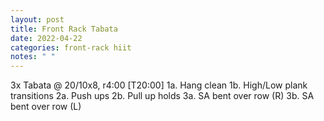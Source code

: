 ```yaml
---
layout: post
title: Front Rack Tabata
date: 2022-04-22
categories: front-rack hiit
notes: " "
---
```

3x Tabata @ 20/10x8, r4:00 [T20:00]
1a. Hang clean
1b. High/Low plank transitions
2a. Push ups
2b. Pull up holds
3a. SA bent over row (R)
3b. SA bent over row (L)